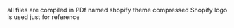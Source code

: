 all files are compiled in PDf named shopify theme compressed
Shopify logo is used just for reference
